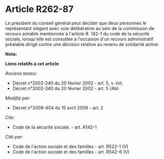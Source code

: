# Article R262-87

Le président du conseil général peut décider que deux personnes le représentant siègent avec voie délibérative au sein de la
commission de recours amiable mentionnée à l'article R. 142-1 du code de la sécurité sociale, lorsqu'elle est consultée à
l'occasion d'un recours administratif préalable dirigé contre une décision relative au revenu de solidarité active.

**Nota:**



**Liens relatifs à cet article**

_Anciens textes_:

  - Décret n°2002-240 du 20 février 2002 - art. 5, v. init.
  - Décret n°2002-240 du 20 février 2002 - art. 5 (Ab)

_Modifié par_:

  - Décret n°2009-404 du 15 avril 2009 - art. 2

_Cite_:

  - Code de la sécurité sociale. - art. R142-1

_Cité par_:

  - Code de l'action sociale et des familles - art. R522-1 (V)
  - Code de l'action sociale et des familles - art. R542-6 (V)
